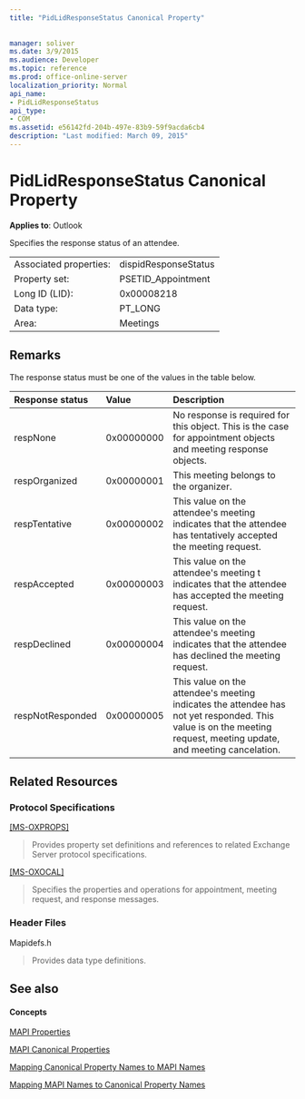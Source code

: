 ```yaml
---
title: "PidLidResponseStatus Canonical Property"
 
 
manager: soliver
ms.date: 3/9/2015
ms.audience: Developer
ms.topic: reference
ms.prod: office-online-server
localization_priority: Normal
api_name:
- PidLidResponseStatus
api_type:
- COM
ms.assetid: e56142fd-204b-497e-83b9-59f9acda6cb4
description: "Last modified: March 09, 2015"
---
```


# PidLidResponseStatus Canonical Property

  
  
**Applies to**: Outlook 
  
Specifies the response status of an attendee.
  
|||
|:-----|:-----|
|Associated properties:  <br/> |dispidResponseStatus  <br/> |
|Property set:  <br/> |PSETID_Appointment  <br/> |
|Long ID (LID):  <br/> |0x00008218  <br/> |
|Data type:  <br/> |PT_LONG  <br/> |
|Area:  <br/> |Meetings  <br/> |
   
## Remarks

The response status must be one of the values in the table below.
  
|**Response status**|**Value**|**Description**|
|:-----|:-----|:-----|
|respNone  <br/> |0x00000000  <br/> |No response is required for this object. This is the case for appointment objects and meeting response objects.  <br/> |
|respOrganized  <br/> |0x00000001  <br/> |This meeting belongs to the organizer.  <br/> |
|respTentative  <br/> |0x00000002  <br/> |This value on the attendee's meeting indicates that the attendee has tentatively accepted the meeting request.  <br/> |
|respAccepted  <br/> |0x00000003  <br/> |This value on the attendee's meeting t indicates that the attendee has accepted the meeting request.  <br/> |
|respDeclined  <br/> |0x00000004  <br/> |This value on the attendee's meeting indicates that the attendee has declined the meeting request.  <br/> |
|respNotResponded  <br/> |0x00000005  <br/> |This value on the attendee's meeting indicates the attendee has not yet responded. This value is on the meeting request, meeting update, and meeting cancelation.  <br/> |
   
## Related Resources

### Protocol Specifications

[[MS-OXPROPS]](http://msdn.microsoft.com/library/f6ab1613-aefe-447d-a49c-18217230b148%28Office.15%29.aspx)
  
> Provides property set definitions and references to related Exchange Server protocol specifications.
    
[[MS-OXOCAL]](http://msdn.microsoft.com/library/09861fde-c8e4-4028-9346-e7c214cfdba1%28Office.15%29.aspx)
  
> Specifies the properties and operations for appointment, meeting request, and response messages.
    
### Header Files

Mapidefs.h
  
> Provides data type definitions.
    
## See also

#### Concepts

[MAPI Properties](mapi-properties.md)
  
[MAPI Canonical Properties](mapi-canonical-properties.md)
  
[Mapping Canonical Property Names to MAPI Names](mapping-canonical-property-names-to-mapi-names.md)
  
[Mapping MAPI Names to Canonical Property Names](mapping-mapi-names-to-canonical-property-names.md)

